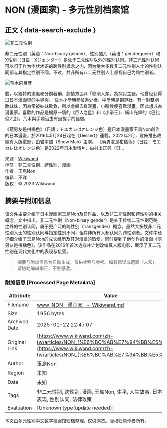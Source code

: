 # NON (漫画家) - 多元性别档案馆

## 正文 { data-search-exclude }


![非二元性别](https://upload.wikimedia.org/wikipedia/commons/thumb/5/57/Marche_des_Fiert%C3%A9s_Paris_02_07_2016_06.jpg/80px-Marche_des_Fiert%C3%A9s_Paris_02_07_2016_06.jpg)

非二元性别（英语：Non-binary gender）、性别酷儿（英语：genderqueer）和X性别（日语：Xジェンダー）是处于二元性别以外的性别认同。非二元性别认同可以归于作为伞状术语的跨性别概念之内，因为绝大多数非二元性别人士的性别认同都与其指定性别不同。不过，并非所有非二元性别人士都视自己为跨性别者。

![荒木飛呂彥](https://upload.wikimedia.org/wikipedia/commons/thumb/c/c7/Hirohiko_Araki_2013_-_cropped.jpg/80px-Hirohiko_Araki_2013_-_cropped.jpg)

载，以獨特的畫風和分鏡著稱，劇情方面以「歌頌人類」為探討主題。他曾经获得过日本漫画界的手塚奖。 荒木小學時參加過少棒，中學時是劍道社。有一對雙胞胎妹妹，因為常被妹妹欺負、所以會躲去看漫畫，小時候便喜歡漫畫，因此想成為漫畫家。喜歡的作品是梶原一騎的《巨人之星》和《小拳王》、橫山光輝的《巴比倫2世》。荒木與手塚治虫有過握手的經驗。

《萌男友是柑橘色》（日語：モエカレはオレンジ色）是日本漫畫家玉島Non創作的日本漫畫，於2016年5月24日起在《Dessert》連載。2022年2月，宣佈推出改編真人版電影，由岩本照（Snow Man）主演。 《萌男友是柑橘色》（日語：モエカレはオレンジ色）是2022年日本愛情片，由村上正典（日...

来源：[Wikiwand](https://www.wikiwand.com/zh-tw/articles/NON_(%E6%BC%AB%E7%94%BB%E5%AE%B6))  
标签：非二元性别、跨性别、漫画  
作者：玉島Non  
编辑：不详  
版权：© 2023 Wikiwand
<!-- tcd_original_link https://www.wikiwand.com/zh-tw/articles/NON_(%E6%BC%AB%E7%94%BB%E5%AE%B6) -->


## 摘要与附加信息

<!-- tcd_abstract -->
该文件主要介绍了日本漫画家玉島Non及其作品，以及非二元性别和跨性别的相关概念。文中指出，非二元性别（Non-binary gender）是处于传统二元性别范畴之外的性别认同，属于更广泛的跨性别（transgender）概念。虽然大多数非二元性别人士的性别认同与指定性别不同，但并非所有人都认同为跨性别者。文件中还详细介绍了玉島Non的成长经历及其对漫画的热爱，同时提到了他创作的漫画《萌男友是柑橘色》，该作品在2016年首次连载并计划改编真人版电影，展示了非二元性别在现代文化中的表现与接受。
<!-- tcd_abstract_end -->

> 摘要与附加信息为自动生成，仅供检索与参考。如有错误或遗漏（未知），请协助编辑指正，不胜感激。

### 附加信息 [Processed Page Metadata]

| Attribute       | Value                                  |
|-----------------|----------------------------------------|
| Filename        | www_NON__漫画家__-_Wikiwand.md                             |
| Size            | 1956 bytes                           |
| Archived Date   | 2025-01-22 22:47:07                             |
| Original Link   | [https://www.wikiwand.com/zh-tw/articles/NON_(%E6%BC%AB%E7%94%BB%E5%AE%B6)](https://www.wikiwand.com/zh-tw/articles/NON_(%E6%BC%AB%E7%94%BB%E5%AE%B6))                       |
| Author          | 玉島Non                               |
| Region          | 未知                               |
| Date            | 未知                                 |
| Tags            | 非二元性别, 跨性别, 漫画, 玉島Non, 生平, 人生故事, 日本漫画, 文化表现, 性别认同, 法律政策                                 |
| Evaluation            | [Unknown type(update needed)]                                 |
<!-- tcd_table_end -->

本文由多元性别中文数字档案馆归档整理，仅供浏览。版权归原作者所有。
